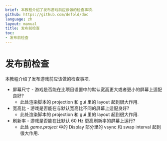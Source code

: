 ```yaml
---
brief: 本教程介绍了发布游戏前应该做的检查事项.
github: https://github.com/defold/doc
language: zh
layout: manual
title: 发布前检查
toc:
- 发布前检查
---
```


# 发布前检查

本教程介绍了发布游戏前应该做的检查事项.

* 屏幕尺寸 - 游戏是否能在比项目设置中的默认宽高更大或者更小的屏幕上适配良好?
  * 此处渲染脚本的 projection 和 gui 里的 layout 起到很大作用.
* 宽高比 - 游戏是否能在与默认宽高比不同的屏幕上适配良好?
  * 此处渲染脚本的 projection 和 gui 里的 layout 起到很大作用.
* 刷新率 - 游戏是否能在比默认 60 Hz 更高刷新率的屏幕上运行?
  * 此处 *game.project* 中的 Display 部分里的 vsync 和 swap interval 起到很大作用.